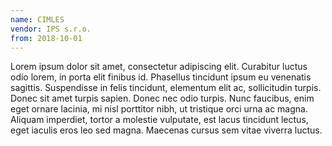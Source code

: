 ```yaml
---
name: CIMLES
vendor: IPS s.r.o.
from: 2018-10-01
---
```


Lorem ipsum dolor sit amet, consectetur adipiscing elit. Curabitur luctus odio lorem, in porta elit finibus id. Phasellus tincidunt ipsum eu venenatis sagittis. Suspendisse in felis tincidunt, elementum elit ac, sollicitudin turpis. Donec sit amet turpis sapien. Donec nec odio turpis. Nunc faucibus, enim eget ornare lacinia, mi nisl porttitor nibh, ut tristique orci urna ac magna. Aliquam imperdiet, tortor a molestie vulputate, est lacus tincidunt lectus, eget iaculis eros leo sed magna. Maecenas cursus sem vitae viverra luctus.
